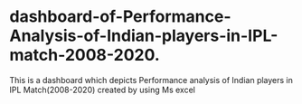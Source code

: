 # dashboard-of-Performance-Analysis-of-Indian-players-in-IPL-match-2008-2020.
This is a dashboard which depicts Performance analysis of Indian players in IPL Match(2008-2020) created by using Ms excel
